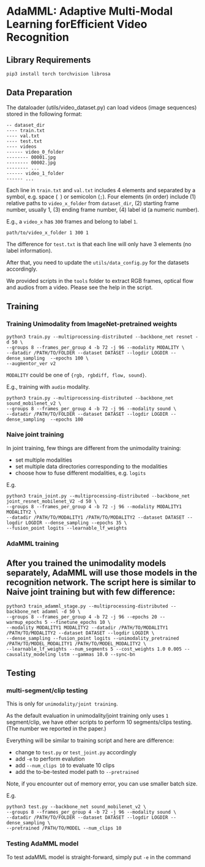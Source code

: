 # AdaMML: Adaptive Multi-Modal Learning forEfficient Video Recognition

## Library Requirements

```
pip3 install torch torchvision librosa
```

## Data Preparation
The dataloader (utils/video_dataset.py) can load videos (image sequences) stored in the following format:
```
-- dataset_dir
---- train.txt
---- val.txt
---- test.txt
---- videos
------ video_0_folder
-------- 00001.jpg
-------- 00002.jpg
-------- ...
------ video_1_folder
------ ...
```

Each line in `train.txt` and `val.txt` includes 4 elements and separated by a symbol, e.g. space (` `) or semicolon (`;`). 
Four elements (in order) include (1) relative paths to `video_x_folder` from `dataset_dir`, (2) starting frame number, usually 1, (3) ending frame number, (4) label id (a numeric number).

E.g., a `video_x` has `300` frames and belong to label `1`.
```
path/to/video_x_folder 1 300 1
```
The difference for `test.txt` is that each line will only have 3 elements (no label information).

After that, you need to update the `utils/data_config.py` for the datasets accordingly.

We provided scripts in the `tools` folder to extract RGB frames, optical flow and audios from a video.
Please see the help in the script.

## Training

### Training Unimodality from ImageNet-pretrained weights 

```shell script
python3 train.py --multiprocessing-distributed --backbone_net resnet -d 50 \
--groups 8 --frames_per_group 4 -b 72 -j 96 --modality MODALITY \
--datadir /PATH/TO/FOLDER --dataset DATASET --logdir LOGDIR --dense_sampling  --epochs 100 \
--augmentor_ver v2 
```
`MODALITY` could be one of `{rgb, rgbdiff, flow, sound}`.

E.g., training with `audio` modality. 

```shell script
python3 train.py --multiprocessing-distributed --backbone_net sound_mobilenet_v2 \
--groups 8 --frames_per_group 4 -b 72 -j 96 --modality sound \
--datadir /PATH/TO/FOLDER --dataset DATASET --logdir LOGDIR --dense_sampling  --epochs 100
```

### Naive joint training
In joint training, few things are different from the unimodality training:
 - set multiple modalities
 - set multiple data directories corresponding to the modalities
 - choose how to fuse different modalities, e.g. `logits`
 
E.g.
```shell script
python3 train_joint.py --multiprocessing-distributed --backbone_net joint_resnet_mobilenet_V2 -d 50 \
--groups 8 --frames_per_group 4 -b 72 -j 96 --modality MODALITY1 MODALITY2 \
--datadir /PATH/TO/MODALITY1 /PATH/TO/MODALITY2 --dataset DATASET --logdir LOGDIR --dense_sampling --epochs 35 \   
--fusion_point logits --learnable_lf_weights   
```

### AdaMML training
After you trained the unimodality models separately, AdaMML will use those models in the recognition network.
The script here is similar to Naive joint training but with few difference:
 - 
 
```shell script
python3 train_adamml_stage.py --multiprocessing-distributed --backbone_net adamml -d 50 \
--groups 8 --frames_per_group 4 -b 72 -j 96 --epochs 20 --warmup_epochs 5 --finetune_epochs 10 \
--modality MODALITY1 MODALITY2 --datadir /PATH/TO/MODALITY1 /PATH/TO/MODALITY2 --dataset DATASET --logdir LOGDIR \
--dense_sampling --fusion_point logits --unimodality_pretrained /PATH/TO/MODEL_MODALITY1 /PATH/TO/MODEL_MODALITY2 \
--learnable_lf_weights --num_segments 5 --cost_weights 1.0 0.005 --causality_modeling lstm --gammas 10.0 --sync-bn
```

## Testing

### multi-segment/clip testing
This is only for `unimodality/joint training`.

As the default evaluation in unimodality/joint training only uses `1` segment/clip, we have other scripts to perform 10 segments/clips testing. 
(The number we reported in the paper.) 

Everything will be similar to training script and here are difference:
 - change to `test.py` or `test_joint.py` accordingly
 - add `-e` to perform evalution
 - add `--num_clips 10` to evaluate 10 clips
 - add the to-be-tested model path to `--pretrained` 

Note, if you encounter out of memory error, you can use smaller batch size. 
 
E.g.
```shell script
python3 test.py --backbone_net sound_mobilenet_v2 \
--groups 8 --frames_per_group 4 -b 72 -j 96 --modality sound \
--datadir /PATH/TO/FOLDER --dataset DATASET --logdir LOGDIR --dense_sampling \
--pretrained /PATH/TO/MODEL --num_clips 10
```

### Testing AdaMML model

To test adaMML model is straight-forward, simply put `-e` in the command




